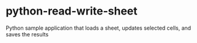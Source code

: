 # python-read-write-sheet
Python sample application that loads a sheet, updates selected cells, and saves the results
